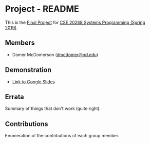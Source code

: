 # Project - README

This is the [Final Project] for [CSE 20289 Systems Programming (Spring 2019)].

## Members

- Domer McDomerson (dmcdomer@nd.edu)

## Demonstration

- [Link to Google Slides]()

## Errata

Summary of things that don't work (quite right).

## Contributions

Enumeration of the contributions of each group member.




[Final Project]: https://www3.nd.edu/~pbui/teaching/cse.20289.sp19/project.html
[CSE 20289 Systems Programming (Spring 2019)]: https://www3.nd.edu/~pbui/teaching/cse.20289.sp19/
